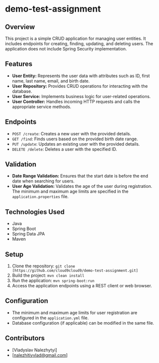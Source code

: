 # demo-test-assignment

## Overview
This project is a simple CRUD application for managing user entities. It includes endpoints for creating, finding, updating, and deleting users. The application does not include Spring Security implementation.

## Features
- **User Entity:** Represents the user data with attributes such as ID, first name, last name, email, and birth date.
- **User Repository:** Provides CRUD operations for interacting with the database.
- **User Service:** Implements business logic for user-related operations.
- **User Controller:** Handles incoming HTTP requests and calls the appropriate service methods.

## Endpoints
- `POST /create`: Creates a new user with the provided details.
- `GET /find`: Finds users based on the provided birth date range.
- `PUT /update`: Updates an existing user with the provided details.
- `DELETE /delete`: Deletes a user with the specified ID.

## Validation
- **Date Range Validation:** Ensures that the start date is before the end date when searching for users.
- **User Age Validation:** Validates the age of the user during registration. The minimum and maximum age limits are specified in the `application.properties` file.

## Technologies Used
- Java
- Spring Boot
- Spring Data JPA
- Maven

## Setup
1. Clone the repository: `git clone [https://github.com/cloud9cloud9/demo-test-assignment.git]`
3. Build the project: `mvn clean install`
4. Run the application: `mvn spring-boot:run`
5. Access the application endpoints using a REST client or web browser.

## Configuration
- The minimum and maximum age limits for user registration are configured in the `application.yml` file.
- Database configuration (if applicable) can be modified in the same file.

## Contributors
- [Vladyslav Nalezhytyi]
- [nalezhitiyvlad@gmail.com]
